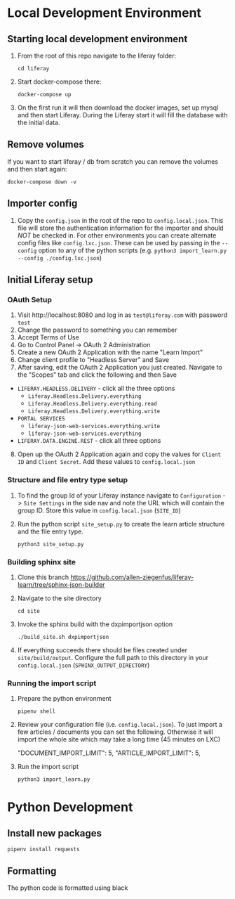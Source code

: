 # Local Development Environment

## Starting local development environment

1. From the root of this repo navigate to the liferay folder:

    `cd liferay`

2. Start docker-compose there:

    `docker-compose up`

3. On the first run it will then download the docker images, set up mysql and then start Liferay. During the Liferay start it will fill the database with the initial data.

## Remove volumes

If you want to start liferay / db from scratch you can remove the volumes and then start again:

`docker-compose down -v`

## Importer config

1. Copy the `config.json` in the root of the repo to `config.local.json`. This file will store the authentication information for the importer and should _NOT_ be checked in. For other environments you can create alternate config files like `config.lxc.json`. These can be used by passing in the `--config` option to any of the python scripts (e.g. `python3 import_learn.py --config ./config.lxc.json`)

## Initial Liferay setup

### OAuth Setup

1. Visit http://localhost:8080 and log in as `test@liferay.com` with password `test`
2. Change the password to something you can remember
3. Accept Terms of Use
4. Go to Control Panel -> OAuth 2 Administration
5. Create a new OAuth 2 Application with the name "Learn Import"
6. Change client profile to "Headless Server" and Save
7. After saving, edit the OAuth 2 Application you just created. Navigate to the "Scopes" tab and click the following and then Save

-   `LIFERAY.HEADLESS.DELIVERY` - click all the three options
    -   `Liferay.Headless.Delivery.everything`
    -   `Liferay.Headless.Delivery.everything.read`
    -   `Liferay.Headless.Delivery.everything.write`
-   `PORTAL SERVICES`
    -   `liferay-json-web-services.everything.write`
    -   `liferay-json-web-services.everything`
-   `LIFERAY.DATA.ENGINE.REST` - click all three options

8. Open up the OAuth 2 Application again and copy the values for `Client ID` and `Client Secret`. Add these values to `config.local.json`

### Structure and file entry type setup

1. To find the group Id of your Liferay instance navigate to `Configuration` -> `Site Settings` in the side nav and note the URL which will contain the group ID. Store this value in `config.local.json` (`SITE_ID`)

2. Run the python script `site_setup.py` to create the learn article structure and the file entry type.

    `python3 site_setup.py`

### Building sphinx site

1. Clone this branch https://github.com/allen-ziegenfus/liferay-learn/tree/sphinx-json-builder

2. Navigate to the site directory

    `cd site`

3. Invoke the sphinx build with the dxpimportjson option

    `./build_site.sh dxpimportjson`

4. If everything succeeds there should be files created under `site/build/output`. Configure the full path to this directory in your `config.local.json` (`SPHINX_OUTPUT_DIRECTORY`)

### Running the import script

1. Prepare the python environment

    `pipenv shell`

2. Review your configuration file (i.e. `config.local.json`). To just import a few articles / documents you can set the following. Otherwise it will import the whole site which may take a long time (45 minutes on LXC)

    "DOCUMENT_IMPORT_LIMIT": 5,
    "ARTICLE_IMPORT_LIMIT": 5,

3. Run the import script

    `python3 import_learn.py`

# Python Development

## Install new packages

`pipenv install requests`

## Formatting

The python code is formatted using black
